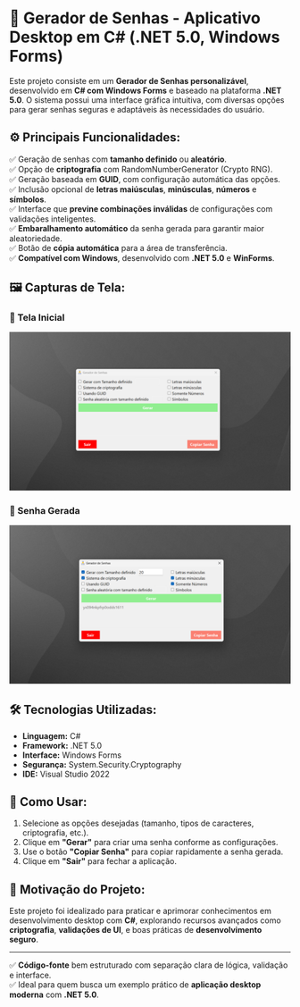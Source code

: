 # 🔐 Gerador de Senhas - Aplicativo Desktop em C# (.NET 5.0, Windows Forms)

Este projeto consiste em um **Gerador de Senhas personalizável**, desenvolvido em **C# com Windows Forms** e baseado na plataforma **.NET 5.0**. O sistema possui uma interface gráfica intuitiva, com diversas opções para gerar senhas seguras e adaptáveis às necessidades do usuário.

## ⚙️ Principais Funcionalidades:

✅ Geração de senhas com **tamanho definido** ou **aleatório**.  
✅ Opção de **criptografia** com RandomNumberGenerator (Crypto RNG).  
✅ Geração baseada em **GUID**, com configuração automática das opções.  
✅ Inclusão opcional de **letras maiúsculas**, **minúsculas**, **números** e **símbolos**.  
✅ Interface que **previne combinações inválidas** de configurações com validações inteligentes.  
✅ **Embaralhamento automático** da senha gerada para garantir maior aleatoriedade.  
✅ Botão de **cópia automática** para a área de transferência.  
✅ **Compatível com Windows**, desenvolvido com **.NET 5.0** e **WinForms**.  

## 🖼️ Capturas de Tela:

### 🎯 Tela Inicial
![Tela Inicial](./FotosGeradorSenha/Inicio.png)

### 🎯 Senha Gerada
![Senha Gerada](./FotosGeradorSenha/Gerado.png)

## 🛠️ Tecnologias Utilizadas:

- **Linguagem:** C#  
- **Framework:** .NET 5.0  
- **Interface:** Windows Forms  
- **Segurança:** System.Security.Cryptography  
- **IDE:** Visual Studio 2022  

## 🚀 Como Usar:

1. Selecione as opções desejadas (tamanho, tipos de caracteres, criptografia, etc.).
2. Clique em **"Gerar"** para criar uma senha conforme as configurações.
3. Use o botão **"Copiar Senha"** para copiar rapidamente a senha gerada.
4. Clique em **"Sair"** para fechar a aplicação.

## 🎯 Motivação do Projeto:

Este projeto foi idealizado para praticar e aprimorar conhecimentos em desenvolvimento desktop com **C#**, explorando recursos avançados como **criptografia**, **validações de UI**, e boas práticas de **desenvolvimento seguro**.

---

✅ **Código-fonte** bem estruturado com separação clara de lógica, validação e interface.  
✅ Ideal para quem busca um exemplo prático de **aplicação desktop moderna** com **.NET 5.0**.


